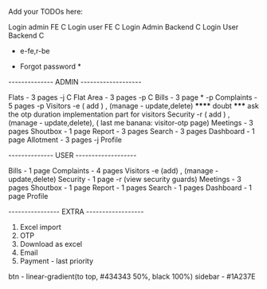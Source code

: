 Add your TODOs here:

Login admin FE C
Login user FE C
Login Admin Backend C
Login User Backend C

- e-fe,r-be

* Forgot password \*

-------------- ADMIN -------------------

Flats - 3 pages -j C
Flat Area - 3 pages -p C
Bills - 3 page \* -p
Complaints - 5 pages -p
Visitors -e ( add ) , (manage - update,delete)
**\*\*\*\*** doubt ****\*\*\***** ask the otp duration implementation part for visitors
Security -r ( add ) , (manage - update,delete), ( last me banana: visitor-otp page)
Meetings - 3 pages
Shoutbox - 1 page
Report - 3 pages
Search - 3 pages
Dashboard - 1 page
Allotment - 3 pages -j
Profile

-------------- USER -------------------

Bills - 1 page
Complaints - 4 pages
Visitors -e (add) , (manage - update,delete)
Security - 1 page -r (view security guards)
Meetings - 3 pages
Shoutbox - 1 page
Report - 1 pages
Search - 1 pages
Dashboard - 1 page
Profile

---------------- EXTRA ------------------

1. Excel import
2. OTP
3. Download as excel
4. Email
5. Payment - last priority

btn - linear-gradient(to top, #434343 50%, black 100%)
sidebar - #1A237E

